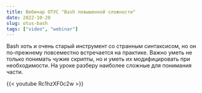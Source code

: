 ```yaml
---
title: Вебинар ОТУС "Bash повышенной сложности"
date: 2022-10-28
slug: otus-bash 
tags: ["video", "webinar"]
---
```


Bash хоть и очень старый инструмент со странным синтаксисом, но он по-прежнему повсеместно встречается на практике. Важно уметь не только понимать чужие скрипты, но и уметь их модифицировать при необходимости. На уроке разберу наиболее сложные для понимания части.

{{< youtube Rc1hzXF0c2w >}}

